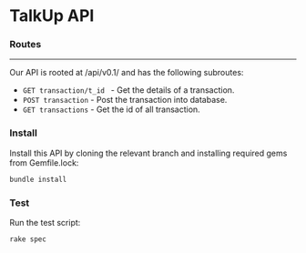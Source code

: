 # TalkUp API 

### Routes
---

Our API is rooted at /api/v0.1/ and has the following subroutes:
   
* `GET transaction/t_id ` - Get the details of a transaction. 
* `POST transaction` - Post the transaction into database.
* `GET transactions` - Get the id of all transaction.

### Install
Install this API by cloning the relevant branch and installing required gems from Gemfile.lock:

```  ruby
bundle install
```
### Test
Run the test script:
```  ruby
rake spec
```